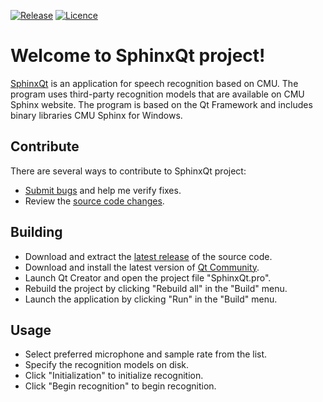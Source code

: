 [![Release](https://img.shields.io/badge/Release-v1.0.0-brightgreen.svg)](https://github.com/Grandbrain/SphinxQt/releases)
[![Licence](https://img.shields.io/badge/License-MIT-blue.svg)](https://github.com/Grandbrain/SphinxQt/blob/master/LICENSE)

# Welcome to SphinxQt project!

[SphinxQt](https://github.com/Grandbrain/SphinxQt) is an application for speech recognition based on CMU. The program uses third-party recognition models that are available on CMU Sphinx website. The program is based on the Qt Framework and includes binary libraries CMU Sphinx for Windows.


## Contribute

There are several ways to contribute to SphinxQt project:
* [Submit bugs](https://github.com/Grandbrain/SphinxQt/issues) and help me verify fixes.
* Review the [source code changes](https://github.com/Grandbrain/SphinxQt/pulls).


## Building

*  Download and extract the [latest release](https://github.com/Grandbrain/SphinxQt/releases) of the source code.
*  Download and install the latest version of [Qt Community](https://www.qt.io/ru/download-open-source).
*  Launch Qt Creator and open the project file "SphinxQt.pro".
*  Rebuild the project by clicking "Rebuild all" in the "Build" menu.
*  Launch the application by clicking "Run" in the "Build" menu.


## Usage

* Select preferred microphone and sample rate from the list.
* Specify the recognition models on disk.
* Click "Initialization" to initialize recognition.
* Click "Begin recognition" to begin recognition.
